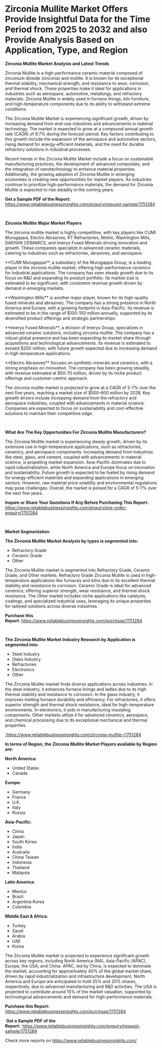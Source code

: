 <p><h1>Zirconia Mullite Market Offers Provide Insightful Data for the Time Period from 2025 to 2032 and also Provide Analysis Based on Application, Type, and Region</h1></p><p><strong>Zirconia Mullite Market Analysis and Latest Trends</strong></p>
<p><p>Zirconia Mullite is a high-performance ceramic material composed of zirconium dioxide (zirconia) and mullite. It is known for its exceptional thermal stability, mechanical strength, and resistance to wear, corrosion, and thermal shock. These properties make it ideal for applications in industries such as aerospace, automotive, metallurgy, and refractory materials. Zirconia Mullite is widely used in furnace linings, kiln furniture, and high-temperature components due to its ability to withstand extreme conditions.</p><p>The Zirconia Mullite Market is experiencing significant growth, driven by increasing demand from end-use industries and advancements in material technology. The market is expected to grow at a compound annual growth rate (CAGR) of 9.7% during the forecast period. Key factors contributing to this growth include the expansion of the aerospace and automotive sectors, rising demand for energy-efficient materials, and the need for durable refractory solutions in industrial processes.</p><p>Recent trends in the Zirconia Mullite Market include a focus on sustainable manufacturing practices, the development of advanced composites, and the integration of nanotechnology to enhance material properties. Additionally, the growing adoption of Zirconia Mullite in emerging economies is creating new opportunities for market players. As industries continue to prioritize high-performance materials, the demand for Zirconia Mullite is expected to rise steadily in the coming years.</p></p>
<p><strong>Get a Sample PDF of the Report:&nbsp;</strong> <a href="https://www.reliablebusinessinsights.com/enquiry/request-sample/1751284?utm_campaign=75&utm_medium=2&utm_source=Github&utm_content=ia&utm_term=26012025&utm_id=zirconia-mullite">https://www.reliablebusinessinsights.com/enquiry/request-sample/1751284</a></p>
<p>&nbsp;</p>
<p><strong>Zirconia Mullite Major Market Players</strong></p>
<p><p>The zirconia mullite market is highly competitive, with key players like CUMI Murugappa, Electro Abrasives, KT Refractories, Motim, Washington Mills, DAEHAN CERAMICS, and Imerys Fused Minerals driving innovation and growth. These companies specialize in advanced ceramic materials, catering to industries such as refractories, abrasives, and aerospace.</p><p>**CUMI Murugappa**, a subsidiary of the Murugappa Group, is a leading player in the zirconia mullite market, offering high-performance ceramics for industrial applications. The company has seen steady growth due to its focus on R&D and expanding its product portfolio. Its market size is estimated to be significant, with consistent revenue growth driven by demand in emerging markets.</p><p>**Washington Mills** is another major player, known for its high-quality fused minerals and abrasives. The company has a strong presence in North America and Europe, with a growing footprint in Asia-Pacific. Its revenue is estimated to be in the range of $100-150 million annually, supported by its diversified product offerings and strategic partnerships.</p><p>**Imerys Fused Minerals**, a division of Imerys Group, specializes in advanced ceramic solutions, including zirconia mullite. The company has a robust global presence and has been expanding its market share through acquisitions and technological advancements. Its revenue is estimated to exceed $200 million, with future growth expected due to increasing demand in high-temperature applications.</p><p>**Electro Abrasives** focuses on synthetic minerals and ceramics, with a strong emphasis on innovation. The company has been growing steadily, with revenue estimated at $50-70 million, driven by its niche product offerings and customer-centric approach.</p><p>The zirconia mullite market is projected to grow at a CAGR of 5-7% over the next five years, reaching a market size of $500-600 million by 2028. Key growth drivers include increasing demand from the refractory and aerospace industries, coupled with advancements in material science. Companies are expected to focus on sustainability and cost-effective solutions to maintain their competitive edge.</p></p>
<p>&nbsp;</p>
<p><strong>What Are The Key Opportunities For Zirconia Mullite Manufacturers?</strong></p>
<p><p>The Zirconia Mullite market is experiencing steady growth, driven by its extensive use in high-temperature applications, such as refractories, ceramics, and aerospace components. Increasing demand from industries like steel, glass, and cement, coupled with advancements in material science, is propelling market expansion. Asia-Pacific dominates due to rapid industrialization, while North America and Europe focus on innovation and sustainability. Future growth is expected to be fueled by rising demand for energy-efficient materials and expanding applications in emerging sectors. However, raw material price volatility and environmental regulations may pose challenges. Overall, the market is poised for a CAGR of 5-7% over the next five years.</p></p>
<p><strong>Inquire or Share Your Questions If Any Before Purchasing This Report:</strong> <a href="https://www.reliablebusinessinsights.com/enquiry/pre-order-enquiry/1751284?utm_campaign=75&utm_medium=2&utm_source=Github&utm_content=ia&utm_term=26012025&utm_id=zirconia-mullite">https://www.reliablebusinessinsights.com/enquiry/pre-order-enquiry/1751284</a></p>
<p>&nbsp;</p>
<p><strong>Market Segmentation</strong></p>
<p><strong>The Zirconia Mullite Market Analysis by types is segmented into:</strong></p>
<p><ul><li>Refractory Grade</li><li>Ceramic Grade</li><li>Other</li></ul></p>
<p><p>The Zirconia Mullite market is segmented into Refractory Grade, Ceramic Grade, and Other markets. Refractory Grade Zirconia Mullite is used in high-temperature applications like furnaces and kilns due to its excellent thermal stability and resistance to corrosion. Ceramic Grade is ideal for advanced ceramics, offering superior strength, wear resistance, and thermal shock resistance. The Other market includes niche applications like catalysts, coatings, and specialized industrial uses, leveraging its unique properties for tailored solutions across diverse industries.</p></p>
<p><strong>Purchase this Report:&nbsp;</strong><a href="https://www.reliablebusinessinsights.com/purchase/1751284?utm_campaign=75&utm_medium=2&utm_source=Github&utm_content=ia&utm_term=26012025&utm_id=zirconia-mullite">https://www.reliablebusinessinsights.com/purchase/1751284</a></p>
<p>&nbsp;</p>
<p><strong>The Zirconia Mullite Market Industry Research by Application is segmented into:</strong></p>
<p><ul><li>Steel Industry</li><li>Glass Industry</li><li>Refractories</li><li>Electronics</li><li>Other</li></ul></p>
<p><p>The Zirconia Mullite market finds diverse applications across industries. In the steel industry, it enhances furnace linings and ladles due to its high thermal stability and resistance to corrosion. In the glass industry, it improves melting furnace durability and efficiency. For refractories, it offers superior strength and thermal shock resistance, ideal for high-temperature environments. In electronics, it aids in manufacturing insulating components. Other markets utilize it for advanced ceramics, aerospace, and chemical processing due to its exceptional mechanical and thermal properties.</p></p>
<p><a href="https://www.reliablebusinessinsights.com/zirconia-mullite-r1751284?utm_campaign=75&utm_medium=2&utm_source=Github&utm_content=ia&utm_term=26012025&utm_id=zirconia-mullite">&nbsp;https://www.reliablebusinessinsights.com/zirconia-mullite-r1751284</a></p>
<p><strong>In terms of Region, the Zirconia Mullite Market Players available by Region are:</strong></p>
<p>
    <p> <strong> North America: </strong>
        <ul>
            <li>United States</li>
            <li>Canada</li>
        </ul>
        </p> 
    <p> <strong> Europe: </strong>
        <ul>
            <li>Germany</li>
            <li>France</li>
            <li>U.K.</li>
            <li>Italy</li>
            <li>Russia</li>
        </ul>
        </p> 
    <p> <strong> Asia-Pacific: </strong>
        <ul>
            <li>China</li>
            <li>Japan</li>
            <li>South Korea</li>
            <li>India</li>
            <li>Australia</li>
            <li>China Taiwan</li>
            <li>Indonesia</li>
            <li>Thailand</li>
            <li>Malaysia</li>
        </ul>
        </p> 
    <p> <strong> Latin America: </strong>
        <ul>
            <li>Mexico</li>
            <li>Brazil</li>
            <li>Argentina Korea</li>
            <li>Colombia</li>
        </ul>
        </p> 
    <p> <strong> Middle East & Africa: </strong>
        <ul>
            <li>Turkey</li>
            <li>Saudi</li>
            <li>Arabia</li>
            <li>UAE</li>
            <li>Korea</li>
        </ul>
    </p>
    </p>
<p><p>The Zirconia Mullite market is projected to experience significant growth across key regions, including North America (NA), Asia-Pacific (APAC), Europe, the USA, and China. APAC, led by China, is expected to dominate the market, accounting for approximately 40% of the global market share, driven by rapid industrialization and infrastructure development. North America and Europe are anticipated to hold 25% and 20% shares, respectively, due to advanced manufacturing and R&D activities. The USA is projected to contribute around 15% of the market valuation, supported by technological advancements and demand for high-performance materials.</p></p>
<p><strong>Purchase this Report: </strong><a href="https://www.reliablebusinessinsights.com/purchase/1751284?utm_campaign=75&utm_medium=2&utm_source=Github&utm_content=ia&utm_term=26012025&utm_id=zirconia-mullite">https://www.reliablebusinessinsights.com/purchase/1751284</a></p>
<p>&nbsp;<strong>Get a Sample PDF of the Report:&nbsp;&nbsp;</strong><a href="https://www.reliablebusinessinsights.com/enquiry/request-sample/1751284?utm_campaign=75&utm_medium=2&utm_source=Github&utm_content=ia&utm_term=26012025&utm_id=zirconia-mullite">https://www.reliablebusinessinsights.com/enquiry/request-sample/1751284</a></p>
<p><strong></strong></p>
<p>Check more reports on <a href="https://www.reliablebusinessinsights.com/?utm_campaign=75&utm_medium=2&utm_source=Github&utm_content=ia&utm_term=26012025&utm_id=zirconia-mullite">https://www.reliablebusinessinsights.com/</a></p>